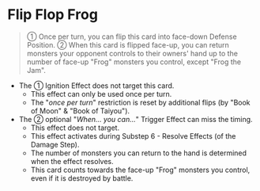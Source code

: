 # Flip Flop Frog

> ① Once per turn, you can flip this card into face-down Defense Position. ② When this card is flipped face-up, you can return monsters your opponent controls to their owners' hand up to the number of face-up "Frog" monsters you control, except "Frog the Jam".

*   The ① Ignition Effect does not target this card.
    *   This effect can only be used once per turn.
    *   The "_once per turn_" restriction is reset by additional flips (by "Book of Moon" & "Book of Taiyou").
*   The ② optional "_When... you can..._" Trigger Effect can miss the timing.
    *   This effect does not target.
    *   This effect activates during Substep 6 - Resolve Effects (of the Damage Step).
    *   The number of monsters you can return to the hand is determined when the effect resolves.
    *   This card counts towards the face-up "Frog" monsters you control, even if it is destroyed by battle.
